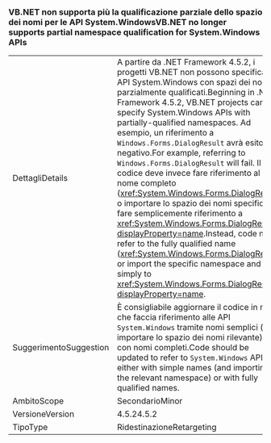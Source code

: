 ### <a name="vbnet-no-longer-supports-partial-namespace-qualification-for-systemwindows-apis"></a><span data-ttu-id="cf195-101">VB.NET non supporta più la qualificazione parziale dello spazio dei nomi per le API System.Windows</span><span class="sxs-lookup"><span data-stu-id="cf195-101">VB.NET no longer supports partial namespace qualification for System.Windows APIs</span></span>

|   |   |
|---|---|
|<span data-ttu-id="cf195-102">Dettagli</span><span class="sxs-lookup"><span data-stu-id="cf195-102">Details</span></span>|<span data-ttu-id="cf195-103">A partire da .NET Framework 4.5.2, i progetti VB.NET non possono specificare API System.Windows con spazi dei nomi parzialmente qualificati.</span><span class="sxs-lookup"><span data-stu-id="cf195-103">Beginning in .NET Framework 4.5.2, VB.NET projects cannot specify System.Windows APIs with partially-qualified namespaces.</span></span> <span data-ttu-id="cf195-104">Ad esempio, un riferimento a <code>Windows.Forms.DialogResult</code> avrà esito negativo.</span><span class="sxs-lookup"><span data-stu-id="cf195-104">For example, referring to <code>Windows.Forms.DialogResult</code> will fail.</span></span> <span data-ttu-id="cf195-105">Il codice deve invece fare riferimento al nome completo (<xref:System.Windows.Forms.DialogResult>) o importare lo spazio dei nomi specifico e fare semplicemente riferimento a <xref:System.Windows.Forms.DialogResult?displayProperty=name>.</span><span class="sxs-lookup"><span data-stu-id="cf195-105">Instead, code must refer to the fully qualified name (<xref:System.Windows.Forms.DialogResult>) or import the specific namespace and refer simply to <xref:System.Windows.Forms.DialogResult?displayProperty=name>.</span></span>|
|<span data-ttu-id="cf195-106">Suggerimento</span><span class="sxs-lookup"><span data-stu-id="cf195-106">Suggestion</span></span>|<span data-ttu-id="cf195-107">È consigliabile aggiornare il codice in modo che faccia riferimento alle API <code>System.Windows</code> tramite nomi semplici (e importare lo spazio dei nomi rilevante) o con nomi completi.</span><span class="sxs-lookup"><span data-stu-id="cf195-107">Code should be updated to refer to <code>System.Windows</code> APIs either with simple names (and importing the relevant namespace) or with fully qualified names.</span></span>|
|<span data-ttu-id="cf195-108">Ambito</span><span class="sxs-lookup"><span data-stu-id="cf195-108">Scope</span></span>|<span data-ttu-id="cf195-109">Secondario</span><span class="sxs-lookup"><span data-stu-id="cf195-109">Minor</span></span>|
|<span data-ttu-id="cf195-110">Versione</span><span class="sxs-lookup"><span data-stu-id="cf195-110">Version</span></span>|<span data-ttu-id="cf195-111">4.5.2</span><span class="sxs-lookup"><span data-stu-id="cf195-111">4.5.2</span></span>|
|<span data-ttu-id="cf195-112">Tipo</span><span class="sxs-lookup"><span data-stu-id="cf195-112">Type</span></span>|<span data-ttu-id="cf195-113">Ridestinazione</span><span class="sxs-lookup"><span data-stu-id="cf195-113">Retargeting</span></span>|


